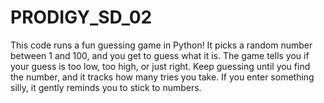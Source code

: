 # PRODIGY_SD_02

This code runs a fun guessing game in Python! It picks a random number between 1 and 100, and you get to guess what it is. The game tells you if your guess is too low, too high, or just right. Keep guessing until you find the number, and it tracks how many tries you take. If you enter something silly, it gently reminds you to stick to numbers.

